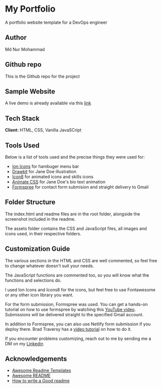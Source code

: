 # My Portfolio

A portfolio website template for a DevOps engineer



## Author
Md Nur Mohammad

## Github repo

This is the Github repo for the project

## Sample Website

A live demo is already available via this [link](https://eager-williams-af0d00.netlify.app/?)

## Tech Stack

**Client:** HTML, CSS, Vanilla JavaSCript

## Tools Used

Below is a list of tools used and the precise things they were used for:

- [Ion Icons](https://ionic.io/ionicons) for hambuger menu bar
- [Drawkit](https://www.drawkit.io/) for Jane Doe illustration
- [Icon8](https://icons8.com/) for animated icons and skills icons
- [Animate CSS](https://animate.style/) for Jane Doe's bio text animation
- [Formspree](https://formspree.io/) for contact form submision and straight delivery to Gmail

## Folder Structure

The index.html and readme files are in the root folder, alongside the screenshot included in the readme.

The assets folder contains the CSS and JavaScript files, all images and icons used, in their respective folders.

## Customization Guide

The various sections in the HTML and CSS are well commented, so feel free to change whatever doesn't suit your needs.

The JavaScript functions are commented too, so you will know what the functions and selections do.

I used Ion Icons and Icons8 for the icons, but feel free to use Fontawesome or any other icon library you want.

For the form submission, Formspree was used. You can get a hands-on tutorial on how to use formspree by watching this [YouTube video](https://formspree.io/). Submissions will be delivered straight to the specified Gmail account.

In addition to Formspree, you can also use Netlify form submission if you deploy there. Brad Traversy has a [video tutorial](https://www.youtube.com/watch?v=6ElQ689HRcY) on how to do it.

If you encounter problems customizing, reach out to me by sending me a DM on my [Linkedin](https://www.linkedin.com/in/md-nur-mohammad/)

## Acknowledgements

- [Awesome Readme Templates](https://awesomeopensource.com/project/elangosundar/awesome-README-templates)
- [Awesome README](https://github.com/matiassingers/awesome-readme)
- [How to write a Good readme](https://bulldogjob.com/news/449-how-to-write-a-good-readme-for-your-github-project)
